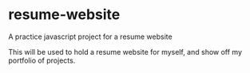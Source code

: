 # resume-website
A practice javascript project for a resume website

This will be used to hold a resume website for myself, and show off my portfolio of projects.
